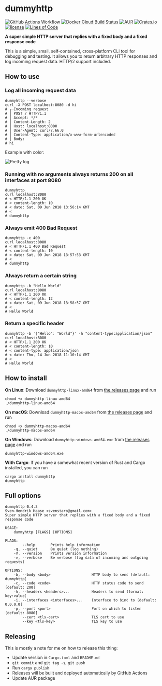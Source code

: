 # dummyhttp

[![GitHub Actions Workflow](https://github.com/svenstaro/dummyhttp/workflows/Build/badge.svg)](https://github.com/svenstaro/dummyhttp/actions)
[![Docker Cloud Build Status](https://img.shields.io/docker/cloud/build/svenstaro/dummyhttp)](https://cloud.docker.com/repository/docker/svenstaro/dummyhttp/)
[![AUR](https://img.shields.io/aur/version/dummyhttp.svg)](https://aur.archlinux.org/packages/dummyhttp/)
[![Crates.io](https://img.shields.io/crates/v/dummyhttp.svg)](https://crates.io/crates/dummyhttp)
[![license](http://img.shields.io/badge/license-MIT-blue.svg)](https://github.com/svenstaro/dummyhttp/blob/master/LICENSE)
[![Lines of Code](https://tokei.rs/b1/github/svenstaro/dummyhttp)](https://github.com/svenstaro/dummyhttp)

**A super simple HTTP server that replies with a fixed body and a fixed response code**

This is a simple, small, self-contained, cross-platform CLI tool for debugging
and testing.
It allows you to return arbitrary HTTP responses and log incoming request data.
HTTP/2 support included.

## How to use

### Log all incoming request data

    dummyhttp --verbose
    curl -X POST localhost:8080 -d hi
    # ┌─Incoming request
    # │ POST / HTTP/1.1
    # │ Accept: */*
    # │ Content-Length: 2
    # │ Host: localhost:8080
    # │ User-Agent: curl/7.66.0
    # │ Content-Type: application/x-www-form-urlencoded
    # │ Body:
    # hi

Example with color:

![Pretty log](pretty_log.png)

### Running with no arguments always returns 200 on all interfaces at port 8080

    dummyhttp
    curl localhost:8080
    # < HTTP/1.1 200 OK
    # < content-length: 10
    # < date: Sat, 09 Jun 2018 13:56:14 GMT
    # <
    # dummyhttp

### Always emit 400 Bad Request

    dummyhttp -c 400
    curl localhost:8080
    # < HTTP/1.1 400 Bad Request
    # < content-length: 10
    # < date: Sat, 09 Jun 2018 13:57:53 GMT
    # <
    # dummyhttp

### Always return a certain string

    dummyhttp -b "Hello World"
    curl localhost:8080
    # < HTTP/1.1 200 OK
    # < content-length: 12
    # < date: Sat, 09 Jun 2018 13:58:57 GMT
    # <
    # Hello World

### Return a specific header

    dummyhttp -b '{"Hello": "World"}' -h "content-type:application/json"
    curl localhost:8080
    # < HTTP/1.1 200 OK
    # < content-length: 10
    # < content-type: application/json
    # < date: Thu, 14 Jun 2018 11:10:14 GMT
    # <
    # Hello World

## How to install

**On Linux**: Download `dummyhttp-linux-amd64` from [the releases page](https://github.com/svenstaro/dummyhttp/releases) and run

    chmod +x dummyhttp-linux-amd64
    ./dummyhttp-linux-amd64

**On macOS**: Download `dummyhttp-macos-amd64` from [the releases page](https://github.com/svenstaro/dummyhttp/releases) and run

    chmod +x dummyhttp-macos-amd64
    ./dummyhttp-macos-amd64

**On Windows**: Download `dummyhttp-windows-amd64.exe` from [the releases page](https://github.com/svenstaro/dummyhttp/releases) and run

    dummyhttp-windows-amd64.exe

**With Cargo**: If you have a somewhat recent version of Rust and Cargo installed, you can run

    cargo install dummyhttp
    dummyhttp

## Full options

    dummyhttp 0.4.3
    Sven-Hendrik Haase <svenstaro@gmail.com>
    Super simple HTTP server that replies with a fixed body and a fixed response code

    USAGE:
        dummyhttp [FLAGS] [OPTIONS]

    FLAGS:
            --help       Prints help information
        -q, --quiet      Be quiet (log nothing)
        -V, --version    Prints version information
        -v, --verbose    Be verbose (log data of incoming and outgoing requests)

    OPTIONS:
        -b, --body <body>                   HTTP body to send [default: dummyhttp]
        -c, --code <code>                   HTTP status code to send [default: 200]
        -h, --headers <headers>...          Headers to send (format: key:value)
        -i, --interfaces <interfaces>...    Interface to bind to [default: 0.0.0.0]
        -p, --port <port>                   Port on which to listen [default: 8080]
            --cert <tls-cert>               TLS cert to use
            --key <tls-key>                 TLS key to use

## Releasing

This is mostly a note for me on how to release this thing:

- Update version in `Cargo.toml` and `README.md`
- `git commit` and `git tag -s`, `git push`
- Run `cargo publish`
- Releases will be built and deployed automatically by GitHub Actions
- Update AUR package
